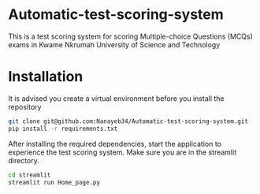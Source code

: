 # Automatic-test-scoring-system
This is a test scoring system for scoring Multiple-choice Questions (MCQs) exams in Kwame Nkrumah University of Science and Technology

# Installation
It is advised you create a virtual environment before you install the repository

```bash
git clone git@github.com:Nanayeb34/Automatic-test-scoring-system.git
pip install -r requirements.txt
```

After installing the required dependencies, start the application to experience the test scoring system. Make sure you are in the streamlit directory.
```bash
cd streamlit
streamlit run Home_page.py
```
